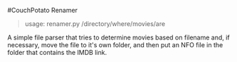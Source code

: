 #CouchPotato Renamer

>usage: renamer.py /directory/where/movies/are

A simple file parser that tries to determine movies based on filename and, if necessary, move the file to it's own folder, and then put an NFO file in the folder that contains the IMDB link.
